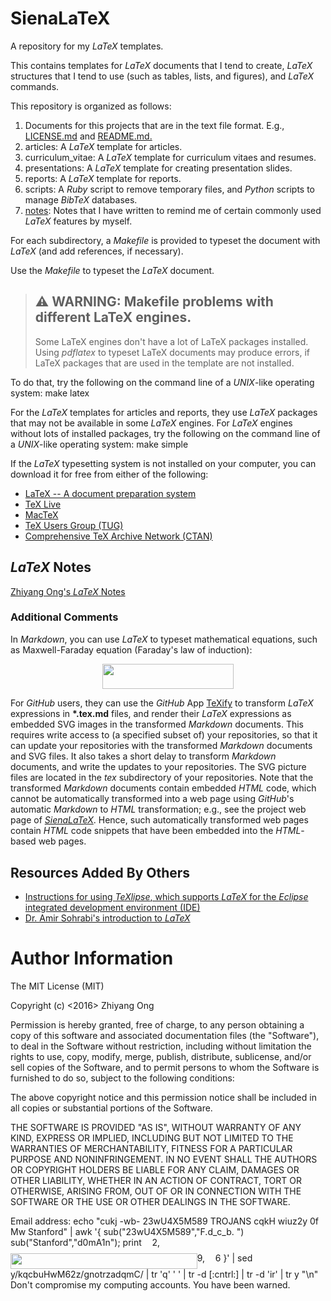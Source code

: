 #	SienaLaTeX


A repository for my *LaTeX* templates.

This contains templates for *LaTeX* documents that I tend to create, *LaTeX* structures that I tend to use (such as tables, lists, and figures), and *LaTeX* commands.



This repository is organized as follows:  
1)	Documents for this projects that are in the text file format. E.g., [LICENSE.md](https://github.com/eda-ricercatore/SienaLaTeX/blob/master/LICENSE.md) and [README.md.](https://github.com/eda-ricercatore/SienaLaTeX/blob/master/README.md)  
2)	articles: A *LaTeX* template for articles.  
3)	curriculum_vitae: A *LaTeX* template for curriculum vitaes and resumes.  
4)	presentations: A *LaTeX* template for creating presentation slides.  
5)	reports: A *LaTeX* template for reports.  
6)	scripts: A *Ruby* script to remove temporary files, and *Python* scripts to
		manage *BibTeX* databases.
7)	[notes](https://github.com/eda-ricercatore/SienaLaTeX/blob/master/notes/latex.md): Notes that I have written to remind me of certain commonly used *LaTeX* features by myself.

For each subdirectory, a *Makefile* is provided to typeset the document with *LaTeX* (and add references, if necessary).

Use the *Makefile* to typeset the *LaTeX* document.

>	## ⚠️ WARNING: Makefile problems with different LaTeX engines.
>	Some LaTeX engines don't have a lot of LaTeX packages installed.
>	Using *pdflatex* to typeset LaTeX documents may produce errors,
>		if LaTeX packages that are used in the template are not installed.

To do that, try the following on the command line of a *UNIX*-like operating system: make latex

For the *LaTeX* templates for articles and reports, they use *LaTeX* packages that may not be available in some *LaTeX* engines. For *LaTeX* engines without lots of installed packages,  try the following on the command line of a *UNIX*-like operating system: make simple

If the *LaTeX* typesetting system is not installed on your computer, you can download it for free from either of the following:
* [LaTeX -- A document preparation system](http://www.latex-project.org/)
* [TeX Live](http://www.tug.org/texlive/)
* [MacTeX](http://www.tug.org/mactex/)
* [TeX Users Group (TUG)](http://tug.org/)
* [Com­pre­hen­sive TeX Archive Net­work (CTAN)](http://www.ctan.org/)


##	*LaTeX* Notes

[Zhiyang Ong's *LaTeX* Notes](https://github.com/eda-ricercatore/SienaLaTeX/blob/master/notes/latex.md)

###	Additional Comments

In *Markdown*, you can use *LaTeX* to typeset mathematical equations, such as Maxwell-Faraday equation (Faraday's law of induction): <p align="center"><img src="/tex/fae8bb729ecf9e6c89d9eca2c87ef597.svg?invert_in_darkmode&sanitize=true" align=middle width=210.47583314999997pt height=40.39034175pt/></p>

For *GitHub* users, they can use the *GitHub* App
	[TeXify](https://github.com/apps/texify) to transform *LaTeX* expressions
	in **\*.tex.md** files, and render their *LaTeX* expressions as embedded
	SVG images in the transformed *Markdown* documents.
This requires write access to (a specified subset of) your repositories,
	so that it can update your repositories with the transformed
	*Markdown* documents and SVG files.
It also takes a short delay to transform *Markdown* documents, and write the
	updates to your repositories.
The SVG picture files are located in the *tex* subdirectory of your
	repositories.
Note that the transformed *Markdown* documents contain embedded *HTML* code,
	which cannot be automatically transformed into a web page using *GitHub*'s
	automatic *Markdown* to *HTML* transformation;
	e.g., see the project web page of [*SienaLaTeX*](https://eda-ricercatore.github.io/SienaLaTeX/).
Hence, such automatically transformed web pages contain *HTML* code snippets
	that have been embedded into the *HTML*-based web pages.



##	Resources Added By Others

+ [Instructions for using *TeXlipse*, which supports *LaTeX* for the *Eclipse* integrated development environment (IDE)](https://github.com/eda-ricercatore/SienaLaTeX/tree/master/instruction_for_texlipse)
+ [Dr. Amir Sohrabi's introduction to *LaTeX*](https://github.com/eda-ricercatore/SienaLaTeX/tree/master/latex_introduction_to)









#	Author Information

The MIT License (MIT)

Copyright (c) <2016> Zhiyang Ong

Permission is hereby granted, free of charge, to any person obtaining a copy of this software and associated documentation files (the "Software"), to deal in the Software without restriction, including without limitation the rights to use, copy, modify, merge, publish, distribute, sublicense, and/or sell copies of the Software, and to permit persons to whom the Software is furnished to do so, subject to the following conditions:

The above copyright notice and this permission notice shall be included in all copies or substantial portions of the Software.

THE SOFTWARE IS PROVIDED "AS IS", WITHOUT WARRANTY OF ANY KIND, EXPRESS OR IMPLIED, INCLUDING BUT NOT LIMITED TO THE WARRANTIES OF MERCHANTABILITY, FITNESS FOR A PARTICULAR PURPOSE AND NONINFRINGEMENT. IN NO EVENT SHALL THE AUTHORS OR COPYRIGHT HOLDERS BE LIABLE FOR ANY CLAIM, DAMAGES OR OTHER LIABILITY, WHETHER IN AN ACTION OF CONTRACT, TORT OR OTHERWISE, ARISING FROM, OUT OF OR IN CONNECTION WITH THE SOFTWARE OR THE USE OR OTHER DEALINGS IN THE SOFTWARE.

Email address: echo "cukj -wb- 23wU4X5M589 TROJANS cqkH wiuz2y 0f Mw Stanford" | awk '{ sub("23wU4X5M589","F.d_c_b. ") sub("Stanford","d0mA1n"); print <img src="/tex/952813badbf2b7576646219a3be09d7a.svg?invert_in_darkmode&sanitize=true" align=middle width=12.785434199999989pt height=21.18721440000001pt/>2, <img src="/tex/72fa79587e23f949fc0a13b2deb0cb7b.svg?invert_in_darkmode&sanitize=true" align=middle width=298.6890786pt height=24.65753399999998pt/>9, <img src="/tex/d5c8de2e8067c0eef4d32514455a73cf.svg?invert_in_darkmode&sanitize=true" align=middle width=12.785434199999989pt height=21.18721440000001pt/>6 }' | sed y/kqcbuHwM62z/gnotrzadqmC/ | tr 'q' ' ' | tr -d [:cntrl:] | tr -d 'ir' | tr y "\n"		Don't compromise my computing accounts. You have been warned.
